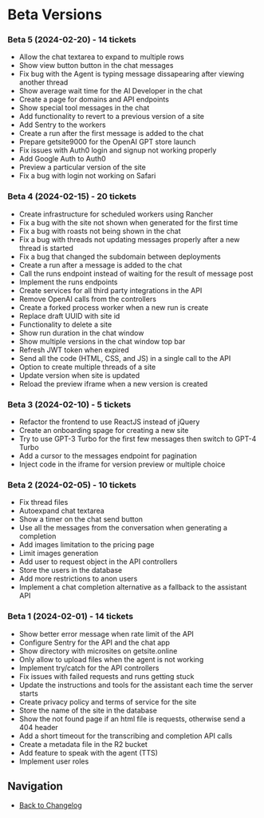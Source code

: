 # Beta Versions

### Beta 5 (2024-02-20) - 14 tickets

- Allow the chat textarea to expand to multiple rows
- Show view button button in the chat messages
- Fix bug with the Agent is typing message dissapearing after viewing another thread
- Show average wait time for the AI Developer in the chat
- Create a page for domains and API endpoints
- Show special tool messages in the chat
- Add functionality to revert to a previous version of a site
- Add Sentry to the workers
- Create a run after the first message is added to the chat
- Prepare getsite9000 for the OpenAI GPT store launch
- Fix issues with Auth0 login and signup not working properly
- Add Google Auth to Auth0
- Preview a particular version of the site
- Fix a bug with login not working on Safari

### Beta 4 (2024-02-15) - 20 tickets

- Create infrastructure for scheduled workers using Rancher
- Fix a bug with the site not shown when generated for the first time
- Fix a bug with roasts not being shown in the chat
- Fix a bug with threads not updating messages properly after a new thread is started
- Fix a bug that changed the subdomain between deployments
- Create a run after a message is added to the chat
- Call the runs endpoint instead of waiting for the result of message post
- Implement the runs endpoints
- Create services for all third party integrations in the API
- Remove OpenAI calls from the controllers
- Create a forked process worker when a new run is create
- Replace draft UUID with site id
- Functionality to delete a site
- Show run duration in the chat window
- Show multiple versions in the chat window top bar
- Refresh JWT token when expired
- Send all the code (HTML, CSS, and JS) in a single call to the API
- Option to create multiple threads of a site
- Update version when site is updated
- Reload the preview iframe when a new version is created

### Beta 3 (2024-02-10) - 5 tickets

- Refactor the frontend to use ReactJS instead of jQuery
- Create an onboarding spage for creating a new site
- Try to use GPT-3 Turbo for the first few messages then switch to GPT-4 Turbo
- Add a cursor to the messages endpoint for pagination
- Inject code in the iframe for version preview or multiple choice

### Beta 2 (2024-02-05) - 10 tickets

- Fix thread files
- Autoexpand chat textarea
- Show a timer on the chat send button
- Use all the messages from the conversation when generating a completion
- Add images limitation to the pricing page
- Limit images generation
- Add user to request object in the API controllers
- Store the users in the database
- Add more restrictions to anon users
- Implement a chat completion alternative as a fallback to the assistant API

### Beta 1 (2024-02-01) - 14 tickets

- Show better error message when rate limit of the API
- Configure Sentry for the API and the chat app
- Show directory with microsites on getsite.online
- Only allow to upload files when the agent is not working
- Implement try/catch for the API controllers
- Fix issues with failed requests and runs getting stuck
- Update the instructions and tools for the assistant each time the server starts
- Create privacy policy and terms of service for the site
- Store the name of the site in the database
- Show the not found page if an html file is requests, otherwise send a 404 header
- Add a short timeout for the transcribing and completion API calls
- Create a metadata file in the R2 bucket
- Add feature to speak with the agent (TTS)
- Implement user roles

## Navigation

- [Back to Changelog](../changelog.md)
